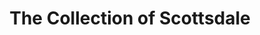 ---
title: "The Collection of Scottsdale"
url: /scottsdale/the-collection-of-scottsdale/
shop: car
---